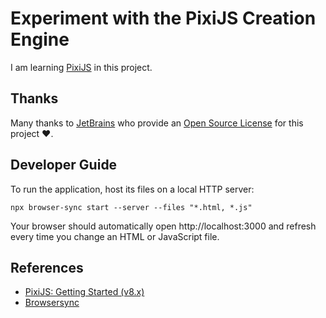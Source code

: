 # Experiment with the PixiJS Creation Engine

I am learning [PixiJS](https://pixijs.com/) in this project.

## Thanks

Many thanks to [JetBrains](https://www.jetbrains.com/?from=experiment-with-pixijs) who provide
an [Open Source License](https://www.jetbrains.com/community/opensource/) for this project ❤️.

## Developer Guide

To run the application, host its files on a local HTTP server:

```shell
npx browser-sync start --server --files "*.html, *.js"
```

Your browser should automatically open http://localhost:3000 and refresh every time you change an HTML or JavaScript
file.

## References

- [PixiJS: Getting Started (v8.x)](https://pixijs.com/8.x/guides/basics/getting-started)
- [Browsersync](https://browsersync.io/)
